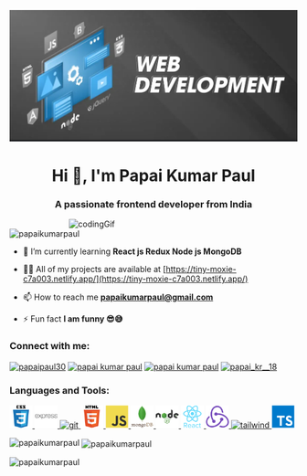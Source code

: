 ![logo](https://github.com/papaikumarpaul/papaikumarpaul/blob/main/Screenshot%202024-01-31%20201831.png)
<h1 align="center">Hi 👋, I'm Papai Kumar Paul</h1>
<h3 align="center">A passionate frontend developer from India</h3>
<img align="right" alt="codingGif" width="400" src="https://miro.medium.com/max/1360/0*7Q3yvSIv_t0ioJ-Z.gif"/>
<p align="left"> <img src="https://komarev.com/ghpvc/?username=papaikumarpaul&label=Profile%20views&color=0e75b6&style=flat" alt="papaikumarpaul" /> </p>

- 🌱 I’m currently learning **React js Redux Node js MongoDB**

- 👨‍💻 All of my projects are available at [https://tiny-moxie-c7a003.netlify.app/](https://tiny-moxie-c7a003.netlify.app/)

- 📫 How to reach me **papaikumarpaul@gmail.com**

- ⚡ Fun fact **I am funny 😎😅**

<h3 align="left">Connect with me:</h3>
<p align="left">
<a href="https://twitter.com/papaipaul30" target="blank"><img align="center" src="https://raw.githubusercontent.com/rahuldkjain/github-profile-readme-generator/master/src/images/icons/Social/twitter.svg" alt="papaipaul30" height="30" width="40" /></a>
<a href="https://linkedin.com/in/papai kumar paul" target="blank"><img align="center" src="https://raw.githubusercontent.com/rahuldkjain/github-profile-readme-generator/master/src/images/icons/Social/linked-in-alt.svg" alt="papai kumar paul" height="30" width="40" /></a>
<a href="https://fb.com/papai kumar paul" target="blank"><img align="center" src="https://raw.githubusercontent.com/rahuldkjain/github-profile-readme-generator/master/src/images/icons/Social/facebook.svg" alt="papai kumar paul" height="30" width="40" /></a>
<a href="https://instagram.com/papai_kr__18" target="blank"><img align="center" src="https://raw.githubusercontent.com/rahuldkjain/github-profile-readme-generator/master/src/images/icons/Social/instagram.svg" alt="papai_kr__18" height="30" width="40" /></a>
</p>

<h3 align="left">Languages and Tools:</h3>
<p align="left"> <a href="https://www.w3schools.com/css/" target="_blank" rel="noreferrer"> <img src="https://raw.githubusercontent.com/devicons/devicon/master/icons/css3/css3-original-wordmark.svg" alt="css3" width="40" height="40"/> </a> <a href="https://expressjs.com" target="_blank" rel="noreferrer"> <img src="https://raw.githubusercontent.com/devicons/devicon/master/icons/express/express-original-wordmark.svg" alt="express" width="40" height="40"/> </a> <a href="https://git-scm.com/" target="_blank" rel="noreferrer"> <img src="https://www.vectorlogo.zone/logos/git-scm/git-scm-icon.svg" alt="git" width="40" height="40"/> </a> <a href="https://www.w3.org/html/" target="_blank" rel="noreferrer"> <img src="https://raw.githubusercontent.com/devicons/devicon/master/icons/html5/html5-original-wordmark.svg" alt="html5" width="40" height="40"/> </a> <a href="https://developer.mozilla.org/en-US/docs/Web/JavaScript" target="_blank" rel="noreferrer"> <img src="https://raw.githubusercontent.com/devicons/devicon/master/icons/javascript/javascript-original.svg" alt="javascript" width="40" height="40"/> </a> <a href="https://www.mongodb.com/" target="_blank" rel="noreferrer"> <img src="https://raw.githubusercontent.com/devicons/devicon/master/icons/mongodb/mongodb-original-wordmark.svg" alt="mongodb" width="40" height="40"/> </a> <a href="https://nodejs.org" target="_blank" rel="noreferrer"> <img src="https://raw.githubusercontent.com/devicons/devicon/master/icons/nodejs/nodejs-original-wordmark.svg" alt="nodejs" width="40" height="40"/> </a> <a href="https://reactjs.org/" target="_blank" rel="noreferrer"> <img src="https://raw.githubusercontent.com/devicons/devicon/master/icons/react/react-original-wordmark.svg" alt="react" width="40" height="40"/> </a> <a href="https://redux.js.org" target="_blank" rel="noreferrer"> <img src="https://raw.githubusercontent.com/devicons/devicon/master/icons/redux/redux-original.svg" alt="redux" width="40" height="40"/> </a> <a href="https://tailwindcss.com/" target="_blank" rel="noreferrer"> <img src="https://www.vectorlogo.zone/logos/tailwindcss/tailwindcss-icon.svg" alt="tailwind" width="40" height="40"/> </a> <a href="https://www.typescriptlang.org/" target="_blank" rel="noreferrer"> <img src="https://raw.githubusercontent.com/devicons/devicon/master/icons/typescript/typescript-original.svg" alt="typescript" width="40" height="40"/> </a> </p>

<p><img align="left" src="https://github-readme-stats.vercel.app/api/top-langs?username=papaikumarpaul&show_icons=true&locale=en&layout=compact" alt="papaikumarpaul" /></p>

<p>&nbsp;<img align="center" src="https://github-readme-stats.vercel.app/api?username=papaikumarpaul&show_icons=true&locale=en" alt="papaikumarpaul" /></p>

<p><img align="center" src="https://github-readme-streak-stats.herokuapp.com/?user=papaikumarpaul&" alt="papaikumarpaul" /></p>

